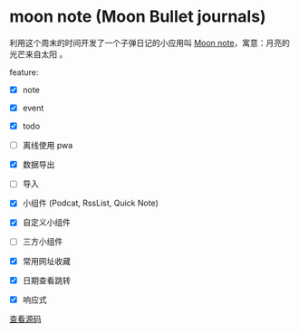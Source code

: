# moon note (Moon Bullet journals)

利用这个周末的时间开发了一个子弹日记的小应用叫 [Moon note](https://weekendproject.space/journals.html)，寓意：月亮的光芒来自太阳 。

feature:

- [x] note

- [x] event

- [x] todo

- [ ] 离线使用 pwa

- [x] 数据导出

- [ ] 导入

- [x] 小组件 (Podcat, RssList, Quick Note)

- [x] 自定义小组件

- [ ] 三方小组件

- [x] 常用网址收藏

- [x] 日期查看跳转

- [x] 响应式

[查看源码](https://github.com/weekend-project-space/moon-note)
